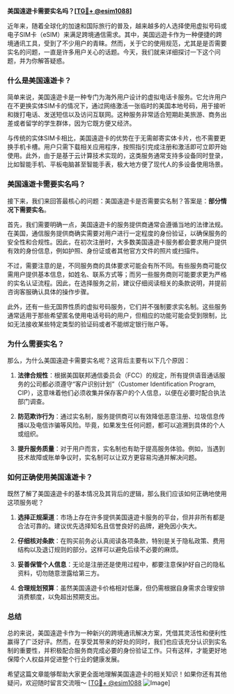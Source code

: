 **美国遠遊卡需要实名吗？[[TG💪+ @esim1088](https://t.me/s/esim1088)]**

近年来，随着全球化的加速和国际旅行的普及，越来越多的人选择使用虚拟号码或电子SIM卡（eSIM）来满足跨境通信需求。其中，美国远遊卡作为一种便捷的跨境通讯工具，受到了不少用户的青睐。然而，关于它的使用规范，尤其是是否需要实名的问题，一直是许多用户关心的话题。今天，我们就来详细探讨一下这个问题，并为你解答疑惑。

### **什么是美国遠遊卡？**

简单来说，美国遠遊卡是一种专门为海外用户设计的虚拟电话卡服务。它允许用户在不更换实体SIM卡的情况下，通过网络激活一张临时的美国本地号码，用于接听和拨打电话、发送短信以及访问互联网。这种服务非常适合短期赴美旅游、商务出差或者留学的学生群体，因为它既方便又经济。

与传统的实体SIM卡相比，美国遠遊卡的优势在于无需邮寄实体卡片，也不需要更换手机卡槽。用户只需下载相关应用程序，按照指引完成注册和激活即可立即开始使用。此外，由于是基于云计算技术实现的，这类服务通常支持多设备同时登录，比如智能手机、平板电脑甚至智能手表，极大地方便了现代人的多设备使用场景。

### **美国遠遊卡需要实名吗？**

接下来，我们来回答最核心的问题：美国遠遊卡是否需要实名制？答案是：**部分情况下需要实名**。

首先，我们需要明确一点，美国遠遊卡的服务提供商通常会遵循当地的法律法规。在美国，通信服务提供商确实需要对用户进行一定程度的身份验证，以确保服务的安全性和合规性。因此，在初次注册时，大多数美国遠遊卡服务都会要求用户提供有效的身份信息，例如护照、身份证或者其他官方文件的照片或扫描件。

不过，需要注意的是，不同服务商的具体要求可能会有所不同。有些服务商可能仅需用户提供基本信息，如姓名、联系方式等；而另一些服务商则可能要求更为严格的实名认证流程。因此，在选择服务之前，建议仔细阅读相关的条款说明，并提前咨询客服确认具体的操作步骤。

此外，还有一些无国界性质的虚拟号码服务，它们并不强制要求实名制。这些服务通常适用于那些希望匿名使用电话号码的用户，但相应的功能可能会受到限制，比如无法接收某些特定类型的验证码或者不能绑定银行账户等。

### **为什么需要实名？**

那么，为什么美国遠遊卡需要实名呢？这背后主要有以下几个原因：

1. **法律合规性**：根据美国联邦通信委员会（FCC）的规定，所有提供语音通话服务的公司都必须遵守“客户识别计划”（Customer Identification Program, CIP），这意味着他们必须收集并保存客户的个人信息，以便在必要时配合执法部门调查。

2. **防范欺诈行为**：通过实名制，服务提供商可以有效降低恶意注册、垃圾信息传播以及电信诈骗等风险。毕竟，如果发生任何问题，都可以追溯到具体的个人或组织。

3. **提升服务质量**：对于用户而言，实名制也有助于提高服务体验。例如，当遇到技术故障或账单争议时，实名制可以让双方更容易沟通并解决问题。

### **如何正确使用美国遠遊卡？**

既然了解了美国遠遊卡的基本情况及其背后的逻辑，那么我们应该如何正确地使用这项服务呢？

1. **选择正规渠道**：市场上存在许多提供美国遠遊卡服务的平台，但并非所有都是合法可靠的。建议优先选择知名且信誉良好的品牌，避免因小失大。

2. **仔细核对条款**：在购买前务必认真阅读各项条款，特别是关于隐私政策、费用结构以及退订规则的部分。这样可以避免后续不必要的麻烦。

3. **妥善保管个人信息**：无论是注册还是使用过程中，都要注意保护好自己的隐私资料，切勿随意泄露给第三方。

4. **合理规划预算**：虽然美国遠遊卡价格相对低廉，但仍需根据自身需求合理安排消费额度，以免超出预期支出。

### **总结**

总的来说，美国遠遊卡作为一种新兴的跨境通讯解决方案，凭借其灵活性和便利性赢得了广泛好评。然而，在享受其带来的好处的同时，我们也应该充分认识到实名制的重要性，并积极配合服务商完成必要的身份验证工作。只有这样，才能更好地保障个人权益并促进整个行业的健康发展。

希望这篇文章能够帮助大家更全面地理解美国遠遊卡的相关知识！如果你还有其他疑问，欢迎随时留言交流哦～ [[TG💪+ @esim1088](https://t.me/s/esim1088) ![Image](https://i.postimg.cc/4NQfJmqS/Snipaste-2025-05-13-00-14-12.png)]